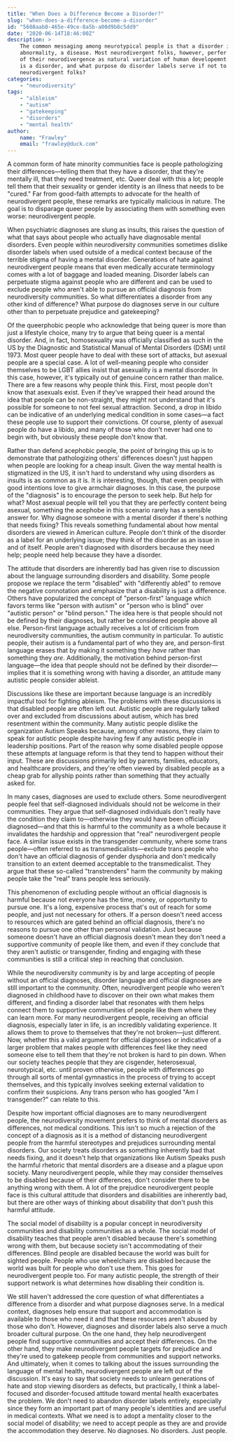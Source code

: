 ```yaml
---
title: "When Does a Difference Become a Disorder?"
slug: "when-does-a-difference-become-a-disorder"
id: "5608aab0-465e-49ce-8a5b-a00d9b8c5dd9"
date: "2020-06-14T18:46:00Z"
description: >
    The common messaging among neurotypical people is that a disorder is an
    abnormality, a disease. Most neurodivergent folks, however, perfer to think
    of their neurodivergence as natural variation of human developemnt. So what
    is a disorder, and what purpose do disorder labels serve if not to other
    neurodivergent folks?
categories:
    - "neurodiversity"
tags:
    - "albleism"
    - "autism"
    - "gatekeeping"
    - "disorders"
    - "mental health"
author:
    name: "Frawley"
    email: "frawley@duck.com"
---
```


A common form of hate minority communities face is people pathologizing their
differences—telling them that they have a disorder, that they're mentally ill,
that they need treatment, etc. Queer deal with this a lot; people tell them
that their sexuality or gender identity is an illness that needs to be "cured."
Far from good-faith attempts to advocate for the health of neurodivergent
people, these remarks are typically malicious in nature. The goal is to
disparage queer people by associating them with something even worse:
neurodivergent people.

When psychiatric diagnoses are slung as insults, this raises the question of
what that says about people who actually have diagnosable mental disorders.
Even people within neurodiversity communities sometimes dislike disorder labels
when used outside of a medical context because of the terrible stigma of having
a mental disorder. Generations of hate against neurodivergent people means that
even medically accurate terminology comes with a lot of baggage and loaded
meaning. Disorder labels can perpetuate stigma against people who are different
and can be used to exclude people who aren't able to pursue an official
diagnosis from neurodiversity communities. So what differentiates a disorder
from any other kind of difference? What purpose do diagnoses serve in our
culture other than to perpetuate prejudice and gatekeeping?

Of the queerphobic people who acknowledge that being queer is more than just a
lifestyle choice, many try to argue that being queer is a mental disorder. And,
in fact, homosexuality was officially classified as such in the US by the
Diagnostic and Statistical Manual of Mental Disorders (DSM) until 1973. Most
queer people have to deal with these sort of attacks, but asexual people are a
special case. A lot of well-meaning people who consider themselves to be LGBT
allies insist that asexuality is a mental disorder. In this case, however, it's
typically out of genuine concern rather than malice. There are a few reasons
why people think this. First, most people don't know that asexuals exist. Even
if they've wrapped their head around the idea that people can be non-straight,
they might not understand that it's possible for someone to not feel sexual
attraction. Second, a drop in libido can be indicative of an underlying medical
condition in some cases—a fact these people use to support their convictions.
Of course, plenty of asexual people do have a libido, and many of those who
don't never had one to begin with, but obviously these people don't know that.

Rather than defend acephobic people, the point of bringing this up is to
demonstrate that pathologizing others' differences doesn't just happen when
people are looking for a cheap insult. Given the way mental health is
stigmatized in the US, it isn't hard to understand why using disorders as
insults is as common as it is. It is interesting, though, that even people with
good intentions love to give armchair diagnoses. In this case, the purpose of
the "diagnosis" is to encourage the person to seek help. But help for what?
Most asexual people will tell you that they are perfectly content being
asexual, something the acephobe in this scenario rarely has a sensible answer
for. Why diagnose someone with a mental disorder if there's nothing that needs
fixing? This reveals something fundamental about how mental disorders are
viewed in American culture. People don't think of the disorder as a label for
an underlying issue; they think of the disorder as an issue in and of itself.
People aren't diagnosed with disorders because they need help; people need help
because they have a disorder.

The attitude that disorders are inherently bad has given rise to discussion
about the language surrounding disorders and disability. Some people propose we
replace the term "disabled" with "differently abled" to remove the negative
connotation and emphasize that a disability is just a difference. Others have
popularized the concept of "person-first" language which favors terms like
"person with autism" or "person who is blind" over "autistic person" or "blind
person." The idea here is that people should not be defined by their diagnoses,
but rather be considered people above all else. Person-first language actually
receives a lot of criticism from neurodiversity communities, the autism
community in particular. To autistic people, their autism is a fundamental part
of who they are, and person-first language erases that by making it something
they *have* rather than something they *are*. Additionally, the motivation
behind person-first language—the idea that people should not be defined by
their disorder—implies that it is something wrong with having a disorder, an
attitude many autistic people consider ableist.

Discussions like these are important because language is an incredibly
impactful tool for fighting ableism. The problems with these discussions is
that disabled people are often left out. Autistic people are regularly talked
over and excluded from discussions about autism, which has bred resentment
within the community. Many autistic people dislike the organization Autism
Speaks because, among other reasons, they claim to speak for autistic people
despite having few if any autistic people in leadership positions. Part of the
reason why some disabled people oppose these attempts at language reform is
that they tend to happen without their input. These are discussions primarily
led by parents, families, educators, and healthcare providers, and they're
often viewed by disabled people as a cheap grab for allyship points rather than
something that they actually asked for.

In many cases, diagnoses are used to exclude others. Some neurodivergent people
feel that self-diagnosed individuals should not be welcome in their
communities. They argue that self-diagnosed individuals don't really have the
condition they claim to—otherwise they would have been officially diagnosed—and
that this is harmful to the community as a whole because it invalidates the
hardship and oppression that "real" neurodivergent people face. A similar issue
exists in the transgender community, where some trans people—often referred to
as transmedicalists—exclude trans people who don't have an official diagnosis
of gender dysphoria and don't medically transition to an extent deemed
acceptable to the transmedicalist. They argue that these so-called
"transtrenders" harm the community by making people take the "real" trans
people less seriously.

This phenomenon of excluding people without an official diagnosis is harmful
because not everyone has the time, money, or opportunity to pursue one. It's a
long, expensive process that's out of reach for some people, and just not
necessary for others. If a person doesn't need access to resources which are
gated behind an official diagnosis, there's no reasons to pursue one other than
personal validation. Just because someone doesn't have an official diagnosis
doesn't mean they don't need a supportive community of people like them, and
even if they conclude that they aren't autistic or transgender, finding and
engaging with these communities is still a critical step in reaching that
conclusion.

While the neurodiversity community is by and large accepting of people without
an official diagnoses, disorder language and official diagnoses are still
important to the community. Often, neurodivergent people who weren't diagnosed
in childhood have to discover on their own what makes them different, and
finding a disorder label that resonates with them helps connect them to
supportive communities of people like them where they can learn more. For many
neurodivergent people, receiving an official diagnosis, especially later in
life, is an incredibly validating experience. It allows them to prove to
themselves that they're not broken—just different. Now, whether this a valid
argument for official diagnoses or indicative of a larger problem that makes
people with differences feel like they need someone else to tell them that
they're not broken is hard to pin down. When our society teaches people that
they are cisgender, heterosexual, neurotypical, etc. until proven otherwise,
people with differences go through all sorts of mental gymnastics in the
process of trying to accept themselves, and this typically involves seeking
external validation to confirm their suspicions. Any trans person who has
googled "Am I transgender?" can relate to this.

Despite how important official diagnoses are to many neurodivergent people, the
neurodiversity movement prefers to think of mental disorders as differences,
not medical conditions. This isn't so much a rejection of the concept of a
diagnosis as it is a method of distancing neurodivergent people from the
harmful stereotypes and prejudices surrounding mental disorders. Our society
treats disorders as something inherently bad that needs fixing, and it doesn't
help that organizations like Autism Speaks push the harmful rhetoric that
mental disorders are a disease and a plague upon society. Many neurodivergent
people, while they may consider themselves to be disabled because of their
differences, don't consider there to be anything wrong with them. A lot of the
prejudice neurodivergent people face is this cultural attitude that disorders
and disabilities are inherently bad, but there are other ways of thinking about
disability that don't push this harmful attitude.

The social model of disability is a popular concept in neurodiversity
communities and disability communities as a whole. The social model of
disability teaches that people aren't disabled because there's something wrong
with them, but because society isn't accommodating of their differences. Blind
people are disabled because the world was built for sighted people. People who
use wheelchairs are disabled because the world was built for people who don't
use them. This goes for neurodivergent people too. For many autistic people,
the strength of their support network is what determines how disabling their
condition is.

We still haven't addressed the core question of what differentiates a
difference from a disorder and what purpose diagnoses serve. In a medical
context, diagnoses help ensure that support and accommodation is available to
those who need it and that these resources aren't abused by those who don't.
However, diagnoses and disorder labels also serve a much broader cultural
purpose. On the one hand, they help neurodivergent people find supportive
communities and accept their differences. On the other hand, they make
neurodivergent people targets for prejudice and they're used to gatekeep people
from communities and support networks. And ultimately, when it comes to talking
about the issues surrounding the language of mental health, neurodivergent
people are left out of the discussion. It's easy to say that society needs to
unlearn generations of hate and stop viewing disorders as defects, but
practically, I think a label-focused and disorder-focused attitude toward
mental health exacerbates the problem. We don't need to abandon disorder labels
entirely, especially since they form an important part of many people's
identities and are useful in medical contexts. What we need is to adopt a
mentality closer to the social model of disability; we need to accept people as
they are and provide the accommodation they deserve. No diagnoses. No
disorders. Just people.
